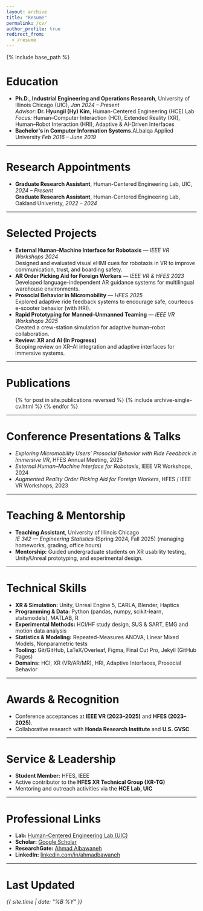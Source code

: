 ```yaml
---
layout: archive
title: "Resume"
permalink: /cv/
author_profile: true
redirect_from:
  - /resume
---
```


{% include base_path %}



Education
======
* **Ph.D., Industrial Engineering and Operations Research**, University of Illinois Chicago (UIC), *Jan 2024 – Present*  
  *Advisor:* **Dr. Hyungil (Hy) Kim**, Human-Centered Engineering (HCE) Lab  
  *Focus:* Human–Computer Interaction (HCI), Extended Reality (XR), Human–Robot Interaction (HRI), Adaptive & AI-Driven Interfaces
* **Bachelor's in Computer Information Systems**.ALbalqa Applied University *Feb 2016 – June 2019*  

---

Research Appointments
======
* **Graduate Research Assistant**, Human-Centered Engineering Lab, UIC, *2024 – Present*  
  **Graduate Research Assistant**, Human-Centered Engineering Lab, Oakland Univeristy, *2022 – 2024* 

---

Selected Projects
======
* **External Human–Machine Interface for Robotaxis** — *IEEE VR Workshops 2024*  
  Designed and evaluated visual eHMI cues for robotaxis in VR to improve communication, trust, and boarding safety.
* **AR Order Picking Aid for Foreign Workers** — *IEEE VR & HFES 2023*  
  Developed language-independent AR guidance systems for multilingual warehouse environments.
* **Prosocial Behavior in Micromobility** — *HFES 2025*  
  Explored adaptive ride feedback systems to encourage safe, courteous e-scooter behavior (with HRI).
* **Rapid Prototyping for Manned–Unmanned Teaming** — *IEEE VR Workshops 2025*  
  Created a crew-station simulation for adaptive human–robot collaboration.
* **Review: XR and AI (In Progress)**  
  Scoping review on XR–AI integration and adaptive interfaces for immersive systems.

---

Publications
======
<ul>{% for post in site.publications reversed %}
  {% include archive-single-cv.html %}
{% endfor %}</ul>

---

Conference Presentations & Talks
======
* *Exploring Micromobility Users’ Prosocial Behavior with Ride Feedback in Immersive VR*, HFES Annual Meeting, 2025  
* *External Human–Machine Interface for Robotaxis*, IEEE VR Workshops, 2024  
* *Augmented Reality Order Picking Aid for Foreign Workers*, HFES / IEEE VR Workshops, 2023  

---

Teaching & Mentorship
======
* **Teaching Assistant**, University of Illinois Chicago  
  *IE 342 — Engineering Statistics* (Spring 2024, Fall 2025) (managing homeworks, grading, office hours)  
* **Mentorship:** Guided undergraduate students on XR usability testing, Unity/Unreal prototyping, and experimental design.

---

Technical Skills
======
* **XR & Simulation:** Unity, Unreal Engine 5, CARLA, Blender, Haptics  
* **Programming & Data:** Python (pandas, numpy, scikit-learn, statsmodels), MATLAB, R  
* **Experimental Methods:** HCI/HF study design, SUS & SART, EMG and motion data analysis  
* **Statistics & Modeling:** Repeated-Measures ANOVA, Linear Mixed Models, Nonparametric tests  
* **Tooling:** Git/GitHub, LaTeX/Overleaf, Figma, Final Cut Pro, Jekyll (GitHub Pages)  
* **Domains:** HCI, XR (VR/AR/MR), HRI, Adaptive Interfaces, Prosocial Behavior  

---

Awards & Recognition
======
* Conference acceptances at **IEEE VR (2023–2025)** and **HFES (2023–2025)**.  
* Collaborative research with **Honda Research Institute** and **U.S. GVSC**.  

---

Service & Leadership
======
* **Student Member:** HFES, IEEE  
* Active contributor to the **HFES XR Technical Group (XR-TG)**  
* Mentoring and outreach activities via the **HCE Lab, UIC**

---

Professional Links
======
* **Lab:** [Human-Centered Engineering Lab (UIC)](https://sites.google.com/view/human-centered-engineering/home)  
* **Scholar:** [Google Scholar](https://scholar.google.com/citations?user=ywoPBf8AAAAJ&hl=en)  
* **ResearchGate:** [Ahmad Albawaneh](https://www.researchgate.net/profile/Ahmad-Albawaneh-2)  
* **LinkedIn:** [linkedin.com/in/ahmadbawaneh](https://linkedin.com/in/ahmadbawaneh)

---

Last Updated
======
*{{ site.time | date: "%B %Y" }}*
